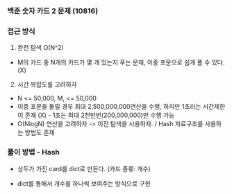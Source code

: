 ### 백준 숫자 카드 2 문제 (10816)

### 접근 방식

1. 완전 탐색 O(N^2)

- M의 카드 중 N개의 카드가 몇 개 있는지 푸는 문제, 이중 포문으로 쉽게 풀 수 있다. (X)

2. 시간 복잡도를 고려하자

- N <= 50,000, M, <= 50,000
- 이중 포문을 돌릴 경우 최대 2,500,000,000연산을 수행, 하지만 1초라는 시간제한이 존재 (X) - 1초는 최대 2천만번(200,000,000)만 수행 가능
- O(NlogN) 연산을 고려하자 -> 이진 탐색을 사용하자. / Hash 자료구조를 사용하는 방법도 존재

### 풀이 방법 - Hash

- 상두가 가진 card를 dict로 만든다. (카드 종류: 개수)

- dict를 통해서 개수를 하나씩 보여주는 방식으로 구현
